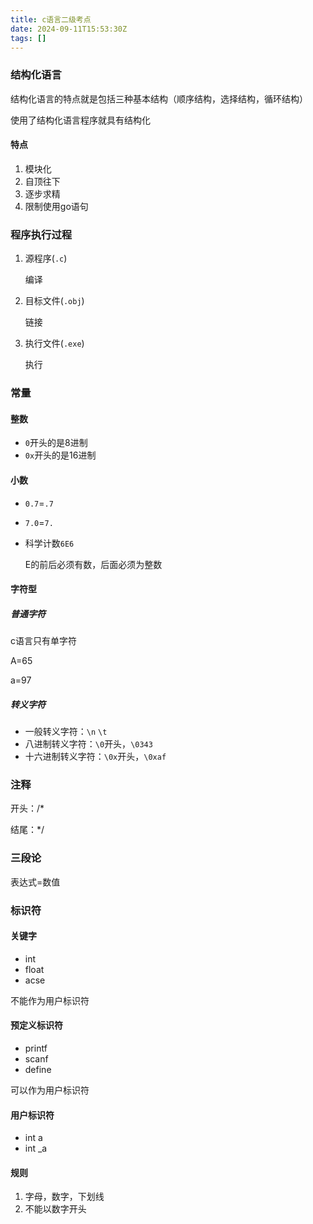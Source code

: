 ```yaml
---
title: c语言二级考点
date: 2024-09-11T15:53:30Z
tags: []
---
```


### 结构化语言

结构化语言的特点就是包括三种基本结构（顺序结构，选择结构，循环结构）

使用了结构化语言程序就具有结构化

#### 特点

1. 模块化
2. 自顶往下
3. 逐步求精
4. 限制使用go语句

### 程序执行过程

1. 源程序(`.c`​)

    编译
2. 目标文件(`.obj`​)

    链接
3. 执行文件(`.exe`​)

    执行

### 常量

#### 整数

* ​`0`​开头的是8进制
* ​`0x`​开头的是16进制

#### 小数

* ​`0.7`​=`.7`​
* ​`7.0`​=`7.`​
* 科学计数`6E6`​

  E的前后必须有数，后面必须为整数

#### 字符型

##### 普通字符

c语言只有单字符

A=65

a=97

##### 转义字符

* 一般转义字符：`\n`​ `\t`​
* 八进制转义字符：`\0`​开头，`\0343`​
* 十六进制转义字符：`\0x`​开头，`\0xaf`​

### 注释

开头：/*

结尾：*/

### 三段论

表达式=数值

### 标识符

#### 关键字

* int
* float
* acse

不能作为用户标识符

#### 预定义标识符

* printf
* scanf
* define

可以作为用户标识符

#### 用户标识符

* int a
* int _a

#### 规则

1. 字母，数字，下划线
2. 不能以数字开头

‍
